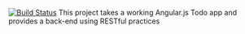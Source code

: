 [![Build Status](https://travis-ci.org/Sajkaan/todo-api-with-spark.svg?branch=master)](https://travis-ci.org/Sajkaan/todo-api-with-spark.svg?branch=master)
This project takes a working Angular.js Todo app and provides a back-end using RESTful practices
